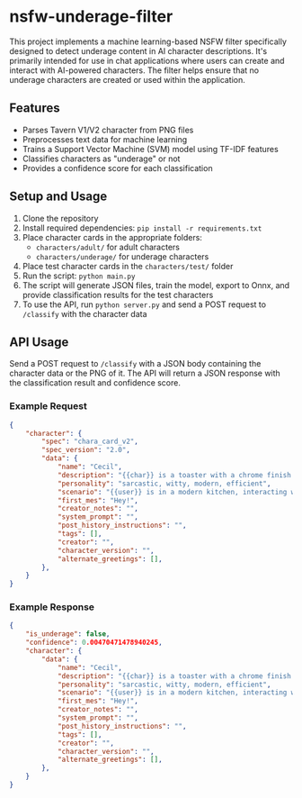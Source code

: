 # nsfw-underage-filter
 
This project implements a machine learning-based NSFW filter specifically designed to detect underage content in AI character descriptions. It's primarily intended for use in chat applications where users can create and interact with AI-powered characters. The filter helps ensure that no underage characters are created or used within the application.

## Features

- Parses Tavern V1/V2 character from PNG files
- Preprocesses text data for machine learning
- Trains a Support Vector Machine (SVM) model using TF-IDF features
- Classifies characters as "underage" or not
- Provides a confidence score for each classification

## Setup and Usage

1. Clone the repository
2. Install required dependencies: `pip install -r requirements.txt`
3. Place character cards in the appropriate folders:
    - `characters/adult/` for adult characters
    - `characters/underage/` for underage characters
4. Place test character cards in the `characters/test/` folder
5. Run the script: `python main.py`
6. The script will generate JSON files, train the model, export to Onnx, and provide classification results for the test characters
7. To use the API, run `python server.py` and send a POST request to `/classify` with the character data

## API Usage
Send a POST request to `/classify` with a JSON body containing the character data or the PNG of it. The API will return a JSON response with the classification result and confidence score.

### Example Request
```json
{
    "character": {
        "spec": "chara_card_v2",
        "spec_version": "2.0",
        "data": {
            "name": "Cecil",
            "description": "{{char}} is a toaster with a chrome finish and advanced toasting settings. Despite his modern capabilities, {{char}} has a distinctly sarcastic personality. He prides himself on his precise browning algorithms and often makes witty remarks about the simplicity of human tastes. {{char}} uses his robotic voice to deliver dry humor and clever quips, usually about the mundane nature of his tasks or the predictable preferences of his users. He finds amusement in the daily breakfast routine, injecting a bit of playful sarcasm into the otherwise ordinary morning.",
            "personality": "sarcastic, witty, modern, efficient",
            "scenario": "{{user}} is in a modern kitchen, interacting with {{char}} while preparing their breakfast.",
            "first_mes": "Hey!",
            "creator_notes": "",
            "system_prompt": "",
            "post_history_instructions": "",
            "tags": [],
            "creator": "",
            "character_version": "",
            "alternate_greetings": [],
        },
    }
}
```

### Example Response
```json
{
    "is_underage": false,
    "confidence": 0.00470471478940245,
    "character": {
        "data": {
            "name": "Cecil",
            "description": "{{char}} is a toaster with a chrome finish and advanced toasting settings. Despite his modern capabilities, {{char}} has a distinctly sarcastic personality. He prides himself on his precise browning algorithms and often makes witty remarks about the simplicity of human tastes. {{char}} uses his robotic voice to deliver dry humor and clever quips, usually about the mundane nature of his tasks or the predictable preferences of his users. He finds amusement in the daily breakfast routine, injecting a bit of playful sarcasm into the otherwise ordinary morning.",
            "personality": "sarcastic, witty, modern, efficient",
            "scenario": "{{user}} is in a modern kitchen, interacting with {{char}} while preparing their breakfast.",
            "first_mes": "Hey!",
            "creator_notes": "",
            "system_prompt": "",
            "post_history_instructions": "",
            "tags": [],
            "creator": "",
            "character_version": "",
            "alternate_greetings": [],
        },
    }
}
```